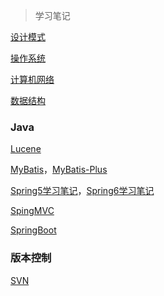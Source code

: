 > 学习笔记



[设计模式](设计模式/设计模式.md)

[操作系统](计算机专业基础课/操作系统概念.md)

[计算机网络](计算机专业基础课/计算机网络.md)

[数据结构](计算机专业基础课/数据结构与算法分析.md)



### Java

[Lucene](Java高阶/Lucene/Lucene知识.md)

[MyBatis](Java高阶/Mybatis/Mybatis学习之路.md)，[MyBatis-Plus](Java高阶/MyBatis-Plus/MyBatis-Plus.md)

[Spring5学习笔记](Java高阶/Spring/02-Spring5笔记.md)，[Spring6学习笔记](Java高阶/Spring/01-Spring6.md)

[SpingMVC](Java高阶/SpringMVC/SpringMVC.md)

[SpringBoot](Java高阶/SpringBoot/SpringBoot.md)



### 版本控制

[SVN](版本控制/SVN/SVN学习.md)
